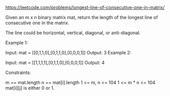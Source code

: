 https://leetcode.com/problems/longest-line-of-consecutive-one-in-matrix/

Given an m x n binary matrix mat, return the length of the longest line of consecutive one in the matrix.

The line could be horizontal, vertical, diagonal, or anti-diagonal.

 

Example 1:


Input: mat = [[0,1,1,0],[0,1,1,0],[0,0,0,1]]
Output: 3
Example 2:


Input: mat = [[1,1,1,1],[0,1,1,0],[0,0,0,1]]
Output: 4
 

Constraints:

m == mat.length
n == mat[i].length
1 <= m, n <= 104
1 <= m * n <= 104
mat[i][j] is either 0 or 1.
